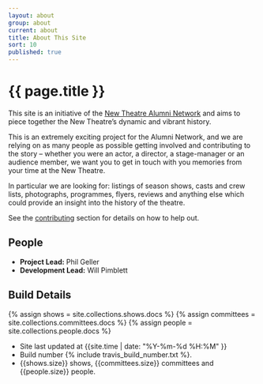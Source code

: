 ```yaml
---
layout: about
group: about
current: about
title: About This Site
sort: 10
published: true
---
```



# <i class="octicon octicon-circuit-board"></i> {{ page.title }}

This site is an initiative of the [New Theatre Alumni Network](http://newtheatre.org.uk/alumni) and aims to piece together the New Theatre’s dynamic and vibrant history.

This is an extremely exciting project for the Alumni Network, and we are relying on as many people as possible getting involved and contributing to the story – whether you were an actor, a director, a stage-manager or an audience member, we want you to get in touch with you memories from your time at the New Theatre.

In particular we are looking for: listings of season shows, casts and crew lists, photographs, programmes, flyers, reviews and anything else which could provide an insight into the history of the theatre.

See the [contributing](/contributing/) section for details on how to help out.

<div class="grid-row">

<div class="grid-8" markdown="1">

## People

- **Project Lead:** Phil Geller
- **Development Lead:** Will Pimblett

</div>
<div class="grid-8" markdown="1">

## Build Details

{% assign shows = site.collections.shows.docs %}
{% assign committees = site.collections.committees.docs %}
{% assign people = site.collections.people.docs %}

- Site last updated at {{site.time | date: "%Y-%m-%d %H:%M" }}
- Build number {% include travis_build_number.txt %}.
- {{shows.size}} shows, {{committees.size}} committees and {{people.size}} people.

</div>

</div>
